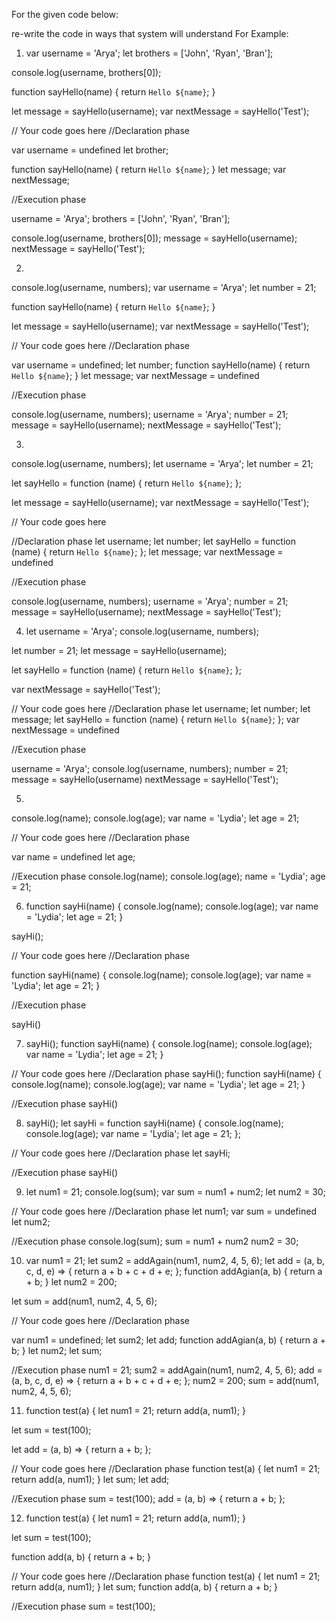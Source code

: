 For the given code below:

re-write the code in ways that system will understand
For Example:

1.  var username = 'Arya';
let brothers = ['John', 'Ryan', 'Bran'];

console.log(username, brothers[0]);

function sayHello(name) {
  return `Hello ${name}`;
}

let message = sayHello(username);
var nextMessage = sayHello('Test');

// Your code goes here
//Declaration phase

var username = undefined
let brother;

function sayHello(name) {
  return `Hello ${name}`;
}
let message;
var nextMessage;

//Execution phase

 username = 'Arya';
 brothers = ['John', 'Ryan', 'Bran'];

console.log(username, brothers[0]);
 message = sayHello(username);
nextMessage = sayHello('Test');



2. 
console.log(username, numbers);
var username = 'Arya';
let number = 21;

function sayHello(name) {
  return `Hello ${name}`;
}

let message = sayHello(username);
var nextMessage = sayHello('Test');

// Your code goes here
//Declaration phase

var username = undefined;
let number;
function sayHello(name) {
  return `Hello ${name}`;
}
let message;
var nextMessage = undefined

//Execution phase

console.log(username, numbers);
username = 'Arya';
number = 21;
message = sayHello(username);
nextMessage = sayHello('Test');

3. 
console.log(username, numbers);
let username = 'Arya';
let number = 21;

let sayHello = function (name) {
  return `Hello ${name}`;
};

let message = sayHello(username);
var nextMessage = sayHello('Test');

// Your code goes here

//Declaration phase
let username;
let number;
let sayHello = function (name) {
  return `Hello ${name}`;
};
let message;
var nextMessage = undefined

//Execution phase

console.log(username, numbers);
username = 'Arya';
number = 21;
message = sayHello(username);
nextMessage = sayHello('Test');

4. let username = 'Arya';
console.log(username, numbers);

let number = 21;
let message = sayHello(username);

let sayHello = function (name) {
  return `Hello ${name}`;
};

var nextMessage = sayHello('Test');

// Your code goes here
//Declaration phase
let username;
let number;
let message;
let sayHello = function (name) {
  return `Hello ${name}`;
};
var nextMessage = undefined


//Execution phase

username = 'Arya';
console.log(username, numbers);
number = 21;
message = sayHello(username)
nextMessage = sayHello('Test');

5. 
console.log(name);
console.log(age);
var name = 'Lydia';
let age = 21;

// Your code goes here
//Declaration phase

var name = undefined
let age;

//Execution phase
console.log(name);
console.log(age);
name = 'Lydia';
age = 21;

6. function sayHi(name) {
  console.log(name);
  console.log(age);
  var name = 'Lydia';
  let age = 21;
}

sayHi();

// Your code goes here
//Declaration phase

function sayHi(name) {
  console.log(name);
  console.log(age);
  var name = 'Lydia';
  let age = 21;
}

//Execution phase

sayHi()

7. sayHi();
function sayHi(name) {
  console.log(name);
  console.log(age);
  var name = 'Lydia';
  let age = 21;
}

// Your code goes here
//Declaration phase
sayHi();
function sayHi(name) {
  console.log(name);
  console.log(age);
  var name = 'Lydia';
  let age = 21;
}

//Execution phase
sayHi()


8. sayHi();
let sayHi = function sayHi(name) {
  console.log(name);
  console.log(age);
  var name = 'Lydia';
  let age = 21;
};

// Your code goes here
//Declaration phase
let sayHi;

//Execution phase
sayHi()

9. let num1 = 21;
console.log(sum);
var sum = num1 + num2;
let num2 = 30;

// Your code goes here
//Declaration phase
let num1;
var sum = undefined
let num2;


//Execution phase
console.log(sum);
sum = num1 + num2
num2 = 30;

10. var num1 = 21;
let sum2 = addAgain(num1, num2, 4, 5, 6);
let add = (a, b, c, d, e) => {
  return a + b + c + d + e;
};
function addAgian(a, b) {
  return a + b;
}
let num2 = 200;

let sum = add(num1, num2, 4, 5, 6);

// Your code goes here
//Declaration phase

var num1 = undefined;
let sum2;
let add;
function addAgian(a, b) {
  return a + b;
}
let num2;
let sum;

//Execution phase
num1 = 21;
sum2 = addAgain(num1, num2, 4, 5, 6);
add = (a, b, c, d, e) => {
  return a + b + c + d + e;
};
num2 = 200;
sum = add(num1, num2, 4, 5, 6);

11. function test(a) {
  let num1 = 21;
  return add(a, num1);
}

let sum = test(100);

let add = (a, b) => {
  return a + b;
};

// Your code goes here
//Declaration phase
function test(a) {
  let num1 = 21;
  return add(a, num1);
}
let sum;
let add;

//Execution phase
sum = test(100);
add = (a, b) => {
  return a + b;
};

12. function test(a) {
  let num1 = 21;
  return add(a, num1);
}

let sum = test(100);

function add(a, b) {
  return a + b;
}

// Your code goes here
//Declaration phase
function test(a) {
  let num1 = 21;
  return add(a, num1);
}
let sum;
function add(a, b) {
  return a + b;
}

//Execution phase
sum = test(100);